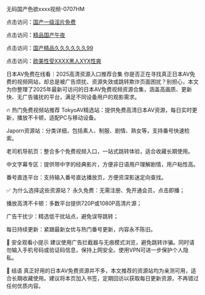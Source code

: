 无码国产色欲xxxx视频-0707HM

点击访问：<a href="https://bsdf-5f5.pages.dev/">国产一级淫片免费</a>

点击访问：<a href="https://tfda.pages.dev/">精品国产午夜</a>

点击访问：<a href="https://gda-c7m.pages.dev/">国产精品久久久久久久99</a>

点击访问：<a href="https://bered.pages.dev/">欧美性受XXXX黑人XYX性爽</a>

日本AV免费在线看｜2025高清资源入口推荐合集
你是否正在寻找真正日本AV免费的视频网站，却总是被广告烦扰、资源失效或跳转欺诈页面困扰？别担心，本文为你整理了2025年最新可访问的日本AV免费视频资源合集，涵盖高画质、更新快、无广告骚扰的平台，满足不同设备用户的观影需求。

🔥 热门免费视频站推荐
TokyoAV精选站：提供免费高清日本AV资源，每日实时更新，播放不卡顿，适配PC与移动设备。

Japorn资源站：分类详细，包括素人、制服、剧情、熟女等，支持番号快速检索。

老司机导航页：整合多个免费视频入口，一站式跳转体验，适合收藏长期使用。

中文字幕专区：提供带中字的经典影片，方便非日语用户理解剧情，用户粘性高。

番号直连平台：支持输入番号直达播放页，方便资深影迷定向查找。

✅ 为什么选择这些资源站？
永久免费：无需注册、免开通会员，点击即播；

播放高清不卡顿：多数平台提供720P或1080P高清片源；

广告干扰少：精选低干扰站点，避免误导跳转；

每日持续更新：紧跟最新女优与热门番号更新，内容永不陈旧。

🔐 安全观看小提示
建议使用广告拦截器与无痕模式浏览，避免跳转诈骗。同时请勿输入手机号码或验证码信息，保持上网安全。使用VPN可进一步保护个人隐私。

📌 结语
真正好用的日本AV免费资源并不多，本文推荐的资源站均为亲测可用，适合长期收藏使用。建议将本页加入书签，定期回访以获取每日更新资源，不再错过任何优质内容。




<span style="display:none;">[Canonical link](）</span>

